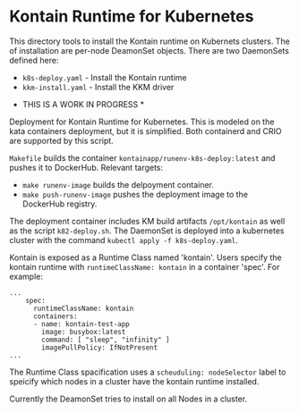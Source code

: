 # Kontain Runtime for Kubernetes

This directory tools to install the Kontain runtime on Kubernets clusters. The of installation are
per-node DeamonSet objects. There are two DaemonSets defined here:

- `k8s-deploy.yaml` - Install the Kontain runtime
- `kkm-install.yaml` - Install the KKM driver

* THIS IS A WORK IN PROGRESS *

Deployment for Kontain Runtime for Kubernetes. This is modeled on the kata containers deployment, but it is simplified.
Both containerd and CRIO are supported by this script.

`Makefile` builds the container `kontainapp/runenv-k8s-deploy:latest` and pushes it to DockerHub. Relevant targets:
* `make runenv-image` builds the delpoyment container.
* `make push-runenv-image` pushes the deployment image to the DockerHub registry.

The deployment container includes  KM build artifacts `/opt/kontain` as well as the script `k82-deploy.sh`. The DaemonSet 
is deployed into a kubernetes cluster with the command `kubectl apply -f k8s-deploy.yaml`.

Kontain is exposed as a Runtime Class named 'kontain'. Users specify the kontain runtime with `runtimeClassName: kontain`
in a container 'spec'.  For example:

```
...
    spec:
      runtimeClassName: kontain
      containers:
      - name: kontain-test-app
        image: busybox:latest
        command: [ "sleep", "infinity" ]
        imagePullPolicy: IfNotPresent
...
```

The Runtime Class spacification uses a `scheuduling: nodeSelector` label to speicify which nodes in a cluster have
the kontain runtime installed.

Currently the DeamonSet tries to install on all Nodes in a cluster.
